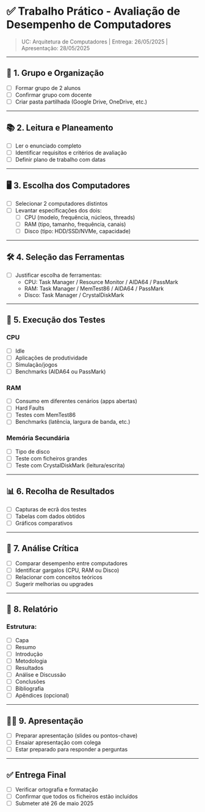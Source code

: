 # ✅ Trabalho Prático - Avaliação de Desempenho de Computadores

> UC: Arquitetura de Computadores | Entrega: 26/05/2025 | Apresentação: 28/05/2025

---

## 👥 1. Grupo e Organização

- [ ] Formar grupo de 2 alunos
- [ ] Confirmar grupo com docente
- [ ] Criar pasta partilhada (Google Drive, OneDrive, etc.)

---

## 📚 2. Leitura e Planeamento

- [ ] Ler o enunciado completo
- [ ] Identificar requisitos e critérios de avaliação
- [ ] Definir plano de trabalho com datas

---

## 🖥️ 3. Escolha dos Computadores

- [ ] Selecionar 2 computadores distintos
- [ ] Levantar especificações dos dois:
  - [ ] CPU (modelo, frequência, núcleos, threads)
  - [ ] RAM (tipo, tamanho, frequência, canais)
  - [ ] Disco (tipo: HDD/SSD/NVMe, capacidade)

---

## 🛠️ 4. Seleção das Ferramentas

- [ ] Justificar escolha de ferramentas:
  - CPU: Task Manager / Resource Monitor / AIDA64 / PassMark
  - RAM: Task Manager / MemTest86 / AIDA64 / PassMark
  - Disco: Task Manager / CrystalDiskMark

---

## 🧪 5. Execução dos Testes

### CPU
- [ ] Idle
- [ ] Aplicações de produtividade
- [ ] Simulação/jogos
- [ ] Benchmarks (AIDA64 ou PassMark)

### RAM
- [ ] Consumo em diferentes cenários (apps abertas)
- [ ] Hard Faults
- [ ] Testes com MemTest86
- [ ] Benchmarks (latência, largura de banda, etc.)

### Memória Secundária
- [ ] Tipo de disco
- [ ] Teste com ficheiros grandes
- [ ] Teste com CrystalDiskMark (leitura/escrita)

---

## 📊 6. Recolha de Resultados

- [ ] Capturas de ecrã dos testes
- [ ] Tabelas com dados obtidos
- [ ] Gráficos comparativos

---

## 🧠 7. Análise Crítica

- [ ] Comparar desempenho entre computadores
- [ ] Identificar gargalos (CPU, RAM ou Disco)
- [ ] Relacionar com conceitos teóricos
- [ ] Sugerir melhorias ou upgrades

---

## 📝 8. Relatório

### Estrutura:
- [ ] Capa
- [ ] Resumo
- [ ] Introdução
- [ ] Metodologia
- [ ] Resultados
- [ ] Análise e Discussão
- [ ] Conclusões
- [ ] Bibliografia
- [ ] Apêndices (opcional)

---

## 🧑‍🏫 9. Apresentação

- [ ] Preparar apresentação (slides ou pontos-chave)
- [ ] Ensaiar apresentação com colega
- [ ] Estar preparado para responder a perguntas

---

## ✅ Entrega Final

- [ ] Verificar ortografia e formatação
- [ ] Confirmar que todos os ficheiros estão incluídos
- [ ] Submeter até 26 de maio 2025
